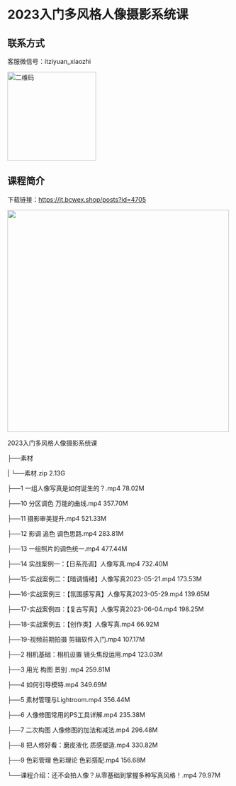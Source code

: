 # 2023入门多风格人像摄影系统课

## 联系方式

客服微信号：itziyuan_xiaozhi

<img src="https://ziyuanyun.oss-cn-guangzhou.aliyuncs.com/common/20240614073449/666b82192834a.jpg" width="200" height="200" alt="二维码">

## 课程简介

下载链接：https://it.bcwex.shop/posts?id=4705

<img src="https://ziyuanyun.oss-cn-guangzhou.aliyuncs.com/yun/20241129110507/67492f637a41e.jpg" width="500" alt="">

  2023入门多风格人像摄影系统课



 ├──素材

 | └──素材.zip 2.13G

 ├──1 一组人像写真是如何诞生的？.mp4 78.02M

 ├──10 分区调色 万能的曲线.mp4 357.70M

 ├──11 摄影审美提升.mp4 521.33M

 ├──12 影调 追色 调色思路.mp4 283.81M

 ├──13 一组照片的调色统一.mp4 477.44M

 ├──14 实战案例一：【日系亮调】人像写真.mp4 732.40M

 ├──15-实战案例二：【暗调情绪】人像写真2023-05-21.mp4 173.53M

 ├──16-实战案例三：【氛围感写真】人像写真2023-05-29.mp4 139.65M

 ├──17-实战案例四：【复古写真】人像写真2023-06-04.mp4 198.25M

 ├──18-实战案例五：【创作类】人像写真.mp4 66.92M

 ├──19-视频前期拍摄 剪辑软件入门.mp4 107.17M

 ├──2 相机基础：相机设置 镜头焦段运用.mp4 123.03M

 ├──3 用光 构图 景别 .mp4 259.81M

 ├──4 如何引导模特.mp4 349.69M

 ├──5 素材管理与Lightroom.mp4 356.44M

 ├──6 人像修图常用的PS工具详解.mp4 235.38M

 ├──7 二次构图 人像修图的加法和减法.mp4 296.48M

 ├──8 把人修好看：磨皮液化 质感塑造.mp4 330.82M

 ├──9 色彩管理 色彩理论 色彩搭配.mp4 156.68M

 └──课程介绍：还不会拍人像？从零基础到掌握多种写真风格！.mp4 79.97M

  